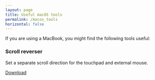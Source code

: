 ```yaml
---
layout: page
title: Useful macOS tools
permalink: /macos_tools
horizontal: false
---
```


If you are using a MacBook, you might find the following tools useful:

### Scroll reverser

Set a separate scroll direction for the touchpad and external mouse.

[Download](https://github.com/pilotmoon/Scroll-Reverser)
